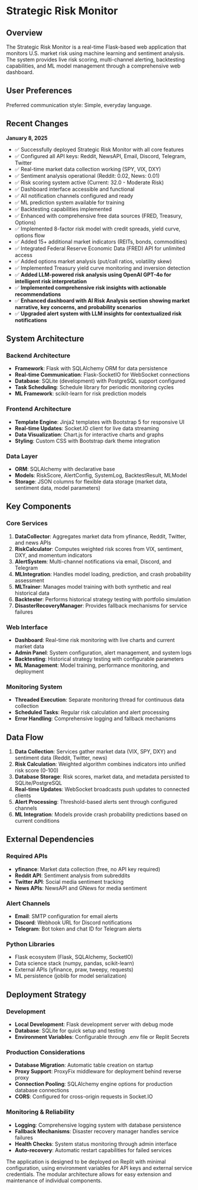 # Strategic Risk Monitor

## Overview

The Strategic Risk Monitor is a real-time Flask-based web application that monitors U.S. market risk using machine learning and sentiment analysis. The system provides live risk scoring, multi-channel alerting, backtesting capabilities, and ML model management through a comprehensive web dashboard.

## User Preferences

Preferred communication style: Simple, everyday language.

## Recent Changes

**January 8, 2025**
- ✅ Successfully deployed Strategic Risk Monitor with all core features
- ✅ Configured all API keys: Reddit, NewsAPI, Email, Discord, Telegram, Twitter
- ✅ Real-time market data collection working (SPY, VIX, DXY)
- ✅ Sentiment analysis operational (Reddit: 0.02, News: 0.01)
- ✅ Risk scoring system active (Current: 32.0 - Moderate Risk)
- ✅ Dashboard interface accessible and functional
- ✅ All notification channels configured and ready
- ✅ ML prediction system available for training
- ✅ Backtesting capabilities implemented
- ✅ Enhanced with comprehensive free data sources (FRED, Treasury, Options)
- ✅ Implemented 8-factor risk model with credit spreads, yield curve, options flow
- ✅ Added 15+ additional market indicators (REITs, bonds, commodities)
- ✅ Integrated Federal Reserve Economic Data (FRED) API for unlimited access
- ✅ Added options market analysis (put/call ratios, volatility skew)
- ✅ Implemented Treasury yield curve monitoring and inversion detection
- ✅ **Added LLM-powered risk analysis using OpenAI GPT-4o for intelligent risk interpretation**
- ✅ **Implemented comprehensive risk insights with actionable recommendations**
- ✅ **Enhanced dashboard with AI Risk Analysis section showing market narrative, key concerns, and probability scenarios**
- ✅ **Upgraded alert system with LLM insights for contextualized risk notifications**

## System Architecture

### Backend Architecture
- **Framework**: Flask with SQLAlchemy ORM for data persistence
- **Real-time Communication**: Flask-SocketIO for WebSocket connections
- **Database**: SQLite (development) with PostgreSQL support configured
- **Task Scheduling**: Schedule library for periodic monitoring cycles
- **ML Framework**: scikit-learn for risk prediction models

### Frontend Architecture
- **Template Engine**: Jinja2 templates with Bootstrap 5 for responsive UI
- **Real-time Updates**: Socket.IO client for live data streaming
- **Data Visualization**: Chart.js for interactive charts and graphs
- **Styling**: Custom CSS with Bootstrap dark theme integration

### Data Layer
- **ORM**: SQLAlchemy with declarative base
- **Models**: RiskScore, AlertConfig, SystemLog, BacktestResult, MLModel
- **Storage**: JSON columns for flexible data storage (market data, sentiment data, model parameters)

## Key Components

### Core Services
1. **DataCollector**: Aggregates market data from yfinance, Reddit, Twitter, and news APIs
2. **RiskCalculator**: Computes weighted risk scores from VIX, sentiment, DXY, and momentum indicators
3. **AlertSystem**: Multi-channel notifications via email, Discord, and Telegram
4. **MLIntegration**: Handles model loading, prediction, and crash probability assessment
5. **MLTrainer**: Manages model training with both synthetic and real historical data
6. **Backtester**: Performs historical strategy testing with portfolio simulation
7. **DisasterRecoveryManager**: Provides fallback mechanisms for service failures

### Web Interface
- **Dashboard**: Real-time risk monitoring with live charts and current market data
- **Admin Panel**: System configuration, alert management, and system logs
- **Backtesting**: Historical strategy testing with configurable parameters
- **ML Management**: Model training, performance monitoring, and deployment

### Monitoring System
- **Threaded Execution**: Separate monitoring thread for continuous data collection
- **Scheduled Tasks**: Regular risk calculation and alert processing
- **Error Handling**: Comprehensive logging and fallback mechanisms

## Data Flow

1. **Data Collection**: Services gather market data (VIX, SPY, DXY) and sentiment data (Reddit, Twitter, news)
2. **Risk Calculation**: Weighted algorithm combines indicators into unified risk score (0-100)
3. **Database Storage**: Risk scores, market data, and metadata persisted to SQLite/PostgreSQL
4. **Real-time Updates**: WebSocket broadcasts push updates to connected clients
5. **Alert Processing**: Threshold-based alerts sent through configured channels
6. **ML Integration**: Models provide crash probability predictions based on current conditions

## External Dependencies

### Required APIs
- **yfinance**: Market data collection (free, no API key required)
- **Reddit API**: Sentiment analysis from subreddits
- **Twitter API**: Social media sentiment tracking
- **News APIs**: NewsAPI and GNews for media sentiment

### Alert Channels
- **Email**: SMTP configuration for email alerts
- **Discord**: Webhook URL for Discord notifications
- **Telegram**: Bot token and chat ID for Telegram alerts

### Python Libraries
- Flask ecosystem (Flask, SQLAlchemy, SocketIO)
- Data science stack (numpy, pandas, scikit-learn)
- External APIs (yfinance, praw, tweepy, requests)
- ML persistence (joblib for model serialization)

## Deployment Strategy

### Development
- **Local Development**: Flask development server with debug mode
- **Database**: SQLite for quick setup and testing
- **Environment Variables**: Configurable through .env file or Replit Secrets

### Production Considerations
- **Database Migration**: Automatic table creation on startup
- **Proxy Support**: ProxyFix middleware for deployment behind reverse proxy
- **Connection Pooling**: SQLAlchemy engine options for production database connections
- **CORS**: Configured for cross-origin requests in Socket.IO

### Monitoring & Reliability
- **Logging**: Comprehensive logging system with database persistence
- **Fallback Mechanisms**: Disaster recovery manager handles service failures
- **Health Checks**: System status monitoring through admin interface
- **Auto-recovery**: Automatic restart capabilities for failed services

The application is designed to be deployed on Replit with minimal configuration, using environment variables for API keys and external service credentials. The modular architecture allows for easy extension and maintenance of individual components.